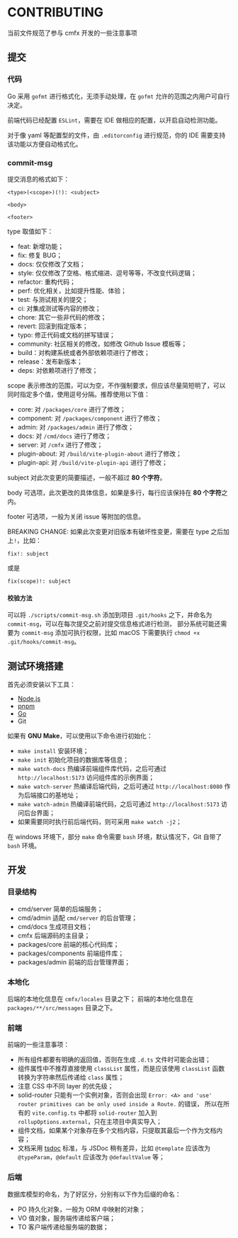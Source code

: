# CONTRIBUTING

当前文件规范了参与 cmfx 开发的一些注意事项

## 提交

### 代码

Go 采用 `gofmt` 进行格式化，无须手动处理，在 `gofmt` 允许的范围之内用户可自行决定。

前端代码已经配置 `ESLint`，需要在 IDE 做相应的配置，以开启自动检测功能。

对于像 yaml 等配置型的文件，由 `.editorconfig` 进行规范，你的 IDE 需要支持该功能以方便自动格式化。

### commit-msg

提交消息的格式如下：

```text
<type>(<scope>)(!): <subject>

<body>

<footer>
```

type 取值如下：

- feat: 新增功能；
- fix: 修复 BUG；
- docs: 仅仅修改了文档；
- style: 仅仅修改了空格、格式缩进、逗号等等，不改变代码逻辑；
- refactor: 重构代码；
- perf: 优化相关，比如提升性能、体验；
- test: 与测试相关的提交；
- ci: 对集成测试等内容的修改；
- chore: 其它一些非代码的修改；
- revert: 回滚到指定版本；
- typo: 修正代码或文档的拼写错误；
- community: 社区相关的修改，如修改 Github Issue 模板等；
- build：对构建系统或者外部依赖项进行了修改；
- release：发布新版本；
- deps: 对依赖项进行了修改；

scope 表示修改的范围，可以为空，不作强制要求，但应该尽量简短明了，可以同时指定多个值，使用逗号分隔。推荐使用以下值：

- core: 对 `/packages/core` 进行了修改；
- component: 对 `/packages/component` 进行了修改；
- admin: 对 `/packages/admin` 进行了修改；
- docs: 对 `/cmd/docs` 进行了修改；
- server: 对 `/cmfx` 进行了修改；
- plugin-about: 对 `/build/vite-plugin-about` 进行了修改；
- plugin-api: 对 `/build/vite-plugin-api` 进行了修改；

subject 对此次变更的简要描述，一般不超过 **80 个字符**。

body 可选项，此次更改的具体信息，如果是多行，每行应该保持在 **80 个字符**之内。

footer 可选项，一般为关闭 issue 等附加的信息。

BREAKING CHANGE: 如果此次变更对旧版本有破坏性变更，需要在 type 之后加上`!`，比如：

```git-commit
fix!: subject
```

或是

```git-commit
fix(scope)!: subject
```

#### 校验方法

可以将 `./scripts/commit-msg.sh` 添加到项目 `.git/hooks` 之下，并命名为 `commit-msg`，可以在每次提交之前对提交信息格式进行检测，
部分系统可能还需要为 `commit-msg` 添加可执行权限，比如 macOS 下需要执行 `chmod +x .git/hooks/commit-msg`。

## 测试环境搭建

首先必须安装以下工具：

- [Node.js](https://nodejs.org/zh-cn)
- [pnpm](https://pnpm.io/zh/)
- [Go](https://go.dev/)
- Git

如果有 **GNU Make**，可以使用以下命令进行初始化：

- `make install` 安装环境；
- `make init` 初始化项目的数据库等信息；
- `make watch-docs` 热编译前端组件库代码，之后可通过 `http://localhost:5173` 访问组件库的示例界面；
- `make watch-server` 热编译后端代码，之后可通过 `http://localhost:8080` 作为后端接口的基地址；
- `make watch-admin` 热编译前端代码，之后可通过 `http://localhost:5173` 访问后台界面；
- 如果需要同时执行前后端代码，则可采用 `make watch -j2`；

在 windows 环境下，部分 `make` 命令需要 `bash` 环境，默认情况下，Git 自带了 `bash` 环境。

## 开发

### 目录结构

- cmd/server 简单的后端服务；
- cmd/admin 适配 `cmd/server` 的后台管理；
- cmd/docs 生成项目文档；
- cmfx 后端源码的主目录；
- packages/core 前端的核心代码库；
- packages/components 前端组件库；
- packages/admin 前端的后台管理界面；

### 本地化

后端的本地化信息在 `cmfx/locales` 目录之下；
前端的本地化信息在 `packages/**/src/messages` 目录之下。

### 前端

前端的一些注意事项：

- 所有组件都要有明确的返回值，否则在生成 `.d.ts` 文件时可能会出错；
- 组件属性中不推荐直接使用 `classList` 属性，而是应该使用 `classList` 函数转换为字符串然后传递给 `class` 属性；
- 注意 CSS 中不同 layer 的优先级；
- solid-router 只能有一个实例对象，否则会出现 `Error: <A> and 'use' router primitives can be only used inside a Route.` 的错误，
所以在所有的 `vite.config.ts` 中都将 `solid-router` 加入到 `rollupOptions.external`，只在主项目中真实导入；
- 组件文档，如果某个对象存在多个文档内容，只提取其最后一个作为文档内容；
- 文档采用 [tsdoc](https://tsdoc.org) 标准，与 JSDoc 稍有差异，比如 `@template` 应该改为 `@typeParam`，`@default` 应该改为 `@defaultValue` 等；

### 后端

数据库模型的命名，为了好区分，分别有以下作为后缀的命名：

- PO 持久化对象，一般为 ORM 中映射的对象；
- VO 值对象，服务端传递给客户端；
- TO 客户端传递给服务端的数据；

